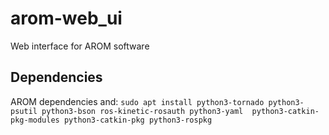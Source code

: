 # arom-web_ui
Web interface for AROM software


## Dependencies
AROM dependencies and: `sudo apt install python3-tornado python3-psutil python3-bson ros-kinetic-rosauth python3-yaml  python3-catkin-pkg-modules python3-catkin-pkg python3-rospkg`
